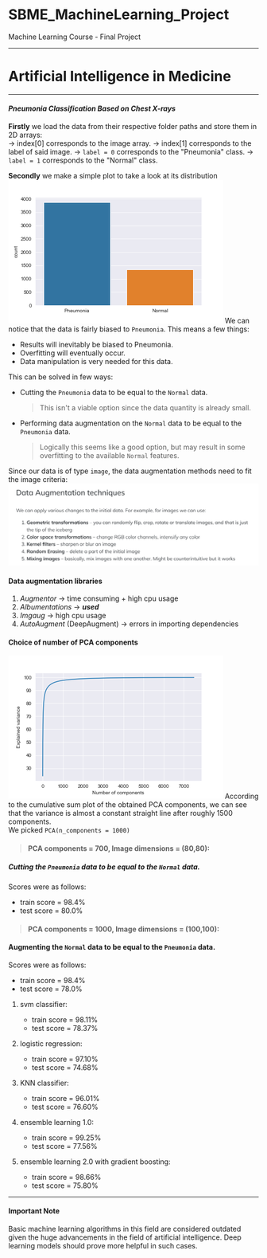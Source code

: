 # SBME_MachineLearning_Project
Machine Learning Course - Final Project

---  
# Artificial Intelligence in Medicine

---  
#### _Pneumonia Classification Based on Chest X-rays_

**Firstly** we load the data from their respective folder paths and store them in 2D arrays:  
&rarr; index[0] corresponds to the image array.
&rarr; index[1] corresponds to the label of said image.
&rarr; `label = 0` corresponds to the "Pneumonia" class.
&rarr; `label = 1` corresponds to the "Normal" class.
  
**Secondly** we make a simple plot to take a look at its distribution
![data distribution](./img/skewed_data.png)
We can notice that the data is fairly biased to `Pneumonia`. This means a few things:
* Results will inevitably be biased to Pneumonia.
* Overfitting will eventually occur.
* Data manipulation is very needed for this data.

This can be solved in few ways:
* Cutting the `Pneumonia` data to be equal to the `Normal` data.
    > This isn't a viable option since the data quantity is already small.
* Performing data augmentation on the `Normal` data to be equal to the `Pneumonia` data.
    > Logically this seems like a good option, but may result in some overfitting to the available `Normal` features.

Since our data is of type `image`, the data augmentation methods need to fit the image criteria:
![data augmentation methods](./img/data_augmentation.png)

#### Data augmentation libraries
1. _Augmentor_ &rarr; time consuming + high cpu usage
2. _Albumentations_ &rarr; **_used_**
3. _Imgaug_ &rarr; high cpu usage
4. _AutoAugment_ (DeepAugment) &rarr; errors in importing dependencies

#### Choice of number of PCA components
![pca components](./img/pca_components_plot.png)
According to the cumulative sum plot of the obtained PCA components, we can see that the variance is almost a constant straight line after roughly 1500 components.  
We picked `PCA(n_components = 1000)`

> #### PCA components = 700, Image dimensions = (80,80):
##### Cutting the `Pneumonia` data to be equal to the `Normal` data.
Scores were as follows:
* train score = 98.4%
* test score = 80.0%

> #### PCA components = 1000, Image dimensions = (100,100):
#### Augmenting the `Normal` data to be equal to the `Pneumonia` data.
Scores were as follows:
* train score = 98.4%
* test score = 78.0%

1. svm classifier:
    * train score = 98.11%
    * test score = 78.37%

1. logistic regression:
    * train score = 97.10%
    * test score = 74.68%

1. KNN classifier:
    * train score = 96.01%
    * test score = 76.60%

1. ensemble learning 1.0:
    * train score = 99.25%
    * test score = 77.56%

1. ensemble learning 2.0 with gradient boosting:
    * train score = 98.66%
    * test score = 75.80%

---  
#### Important Note  
Basic machine learning algorithms in this field are considered outdated given the huge advancements in the field of artificial intelligence. Deep learning models should prove more helpful in such cases.
